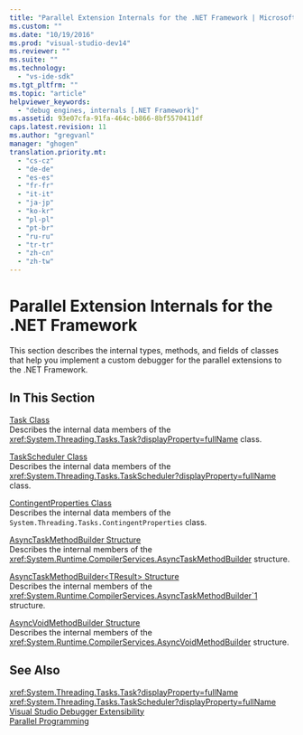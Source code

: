```yaml
---
title: "Parallel Extension Internals for the .NET Framework | Microsoft Docs"
ms.custom: ""
ms.date: "10/19/2016"
ms.prod: "visual-studio-dev14"
ms.reviewer: ""
ms.suite: ""
ms.technology: 
  - "vs-ide-sdk"
ms.tgt_pltfrm: ""
ms.topic: "article"
helpviewer_keywords: 
  - "debug engines, internals [.NET Framework]"
ms.assetid: 93e07cfa-91fa-464c-b866-8bf5570411df
caps.latest.revision: 11
ms.author: "gregvanl"
manager: "ghogen"
translation.priority.mt: 
  - "cs-cz"
  - "de-de"
  - "es-es"
  - "fr-fr"
  - "it-it"
  - "ja-jp"
  - "ko-kr"
  - "pl-pl"
  - "pt-br"
  - "ru-ru"
  - "tr-tr"
  - "zh-cn"
  - "zh-tw"
---
```

# Parallel Extension Internals for the .NET Framework
This section describes the internal types, methods, and fields of classes that help you implement a custom debugger for the parallel extensions to the .NET Framework.  
  
## In This Section  
 [Task Class](../extensibility-debugger/task-class---internal-members.md)  
 Describes the internal data members of the <xref:System.Threading.Tasks.Task?displayProperty=fullName> class.  
  
 [TaskScheduler Class](../extensibility-debugger/taskscheduler-class---internal-members.md)  
 Describes the internal data members of the <xref:System.Threading.Tasks.TaskScheduler?displayProperty=fullName> class.  
  
 [ContingentProperties Class](../extensibility-debugger/contingentproperties-class---internal-members.md)  
 Describes the internal data members of the `System.Threading.Tasks.ContingentProperties` class.  
  
 [AsyncTaskMethodBuilder Structure](../extensibility-debugger/asynctaskmethodbuilder-structure---internal-members.md)  
 Describes the internal members of the <xref:System.Runtime.CompilerServices.AsyncTaskMethodBuilder> structure.  
  
 [AsyncTaskMethodBuilder\<TResult> Structure](../extensibility-debugger/asynctaskmethodbuilder-tresult--structure---internal-members.md)  
 Describes the internal members of the <xref:System.Runtime.CompilerServices.AsyncTaskMethodBuilder`1> structure.  
  
 [AsyncVoidMethodBuilder Structure](../extensibility-debugger/asyncvoidmethodbuilder-structure---internal-members.md)  
 Describes the internal members of the <xref:System.Runtime.CompilerServices.AsyncVoidMethodBuilder> structure.  
  
## See Also  
 <xref:System.Threading.Tasks.Task?displayProperty=fullName>   
 <xref:System.Threading.Tasks.TaskScheduler?displayProperty=fullName>   
 [Visual Studio Debugger Extensibility](../extensibility-debugger/visual-studio-debugger-extensibility.md)   
 [Parallel Programming](../Topic/Parallel%20Programming%20in%20the%20.NET%20Framework.md)